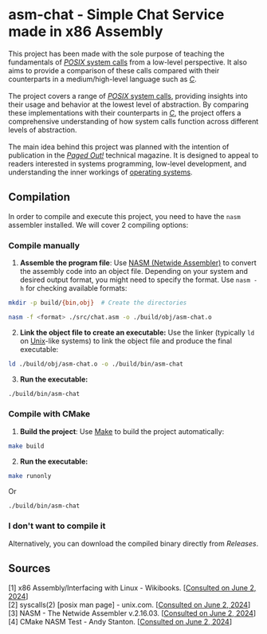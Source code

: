# asm-chat -  Simple Chat Service made in x86 Assembly

This project has been made with the sole purpose of teaching the fundamentals of [*POSIX* system calls](https://www.unix.com/man-page/posix/2/syscalls/) from a low-level perspective.
It also aims to provide a comparison of these calls compared with their counterparts in a medium/high-level language such as [*C*](https://en.wikipedia.org/wiki/C_(programming_language)).
<br><br>
The project covers a range of [*POSIX* system calls](https://www.unix.com/man-page/posix/2/syscalls/), providing insights into their usage and behavior at the lowest level of abstraction. By comparing these implementations with their counterparts in [*C*](https://en.wikipedia.org/wiki/C_(programming_language)), the project offers a comprehensive understanding of how system calls function across different levels of abstraction.
<br><br>
The main idea behind this project was planned with the intention of publication in the [*Paged Out!*](https://pagedout.institute/) technical magazine. It is designed to appeal
to readers interested in systems programming, low-level development, and understanding the inner workings of [operating systems](https://en.wikipedia.org/wiki/Operating_system).


## Compilation

In order to compile and execute this project, you need to have the `nasm` assembler installed. We will cover 2 compiling options:

### Compile manually

1. **Assemble the program file**:
Use [NASM (Netwide Assembler)](https://www.nasm.us/) to convert the assembly code into an object file. Depending on your system and desired output format, you might need to specify the format. Use `nasm -h` for checking available formats:<br>
```bash
mkdir -p build/{bin,obj}  # Create the directories
```
```bash
nasm -f <format> ./src/chat.asm -o ./build/obj/asm-chat.o
```

2. **Link the object file to create an executable:**
Use the linker (typically `ld` on [Unix](https://en.wikipedia.org/wiki/Unix)-like systems) to link the object file and produce the final executable:<br>
```bash
ld ./build/obj/asm-chat.o -o ./build/bin/asm-chat
```

3. **Run the executable:**<br>
```bash
./build/bin/asm-chat
```


### Compile with CMake

1. **Build the project**:
Use [Make](https://en.wikipedia.org/wiki/Make_(software)) to build the project automatically:<br>
```bash
make build
```

2. **Run the executable:**<br>
```bash
make runonly
```
Or
```bash
./build/bin/asm-chat
```


### I don't want to compile it

Alternatively, you can download the compiled binary directly from *Releases*.


## Sources

<a id="1">[1]</a>
x86 Assembly/Interfacing with Linux - Wikibooks. [[Consulted on June 2, 2024](https://en.wikibooks.org/wiki/X86_Assembly/Interfacing_with_Linux)]<br>
<a id="2">[2]</a>
syscalls(2) [posix man page] - unix.com. [[Consulted on June 2, 2024](https://www.unix.com/man-page/posix/2/syscalls/)]<br>
<a id="3">[3]</a>
NASM - The Netwide Assembler v.2.16.03. [[Consulted on June 2, 2024](https://www.nasm.us/xdoc/2.16.03/html/nasmdoci.html)]<br>
<a id="4">[4]</a>
CMake NASM Test - Andy Stanton. [[Consulted on June 2, 2024](https://github.com/andystanton/cmake-nasm-test)]